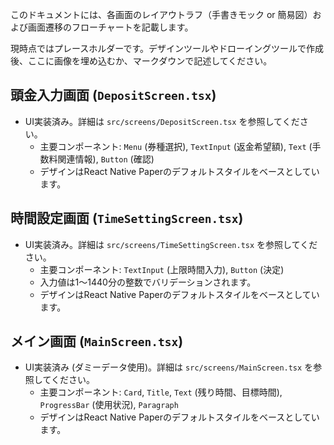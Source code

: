 このドキュメントには、各画面のレイアウトラフ（手書きモック or 簡易図）および画面遷移のフローチャートを記載します。

現時点ではプレースホルダーです。デザインツールやドローイングツールで作成後、ここに画像を埋め込むか、マークダウンで記述してください。

## 頭金入力画面 (`DepositScreen.tsx`)

*   UI実装済み。詳細は `src/screens/DepositScreen.tsx` を参照してください。
    *   主要コンポーネント: `Menu` (券種選択), `TextInput` (返金希望額), `Text` (手数料関連情報), `Button` (確認)
    *   デザインはReact Native Paperのデフォルトスタイルをベースとしています。

## 時間設定画面 (`TimeSettingScreen.tsx`)

*   UI実装済み。詳細は `src/screens/TimeSettingScreen.tsx` を参照してください。
    *   主要コンポーネント: `TextInput` (上限時間入力), `Button` (決定)
    *   入力値は1～1440分の整数でバリデーションされます。
    *   デザインはReact Native Paperのデフォルトスタイルをベースとしています。

## メイン画面 (`MainScreen.tsx`)

*   UI実装済み (ダミーデータ使用)。詳細は `src/screens/MainScreen.tsx` を参照してください。
    *   主要コンポーネント: `Card`, `Title`, `Text` (残り時間、目標時間), `ProgressBar` (使用状況), `Paragraph`
    *   デザインはReact Native Paperのデフォルトスタイルをベースとしています。 